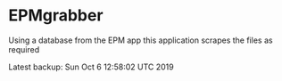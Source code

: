 # EPMgrabber
Using a database from the EPM app this application scrapes the files as required


Latest backup: Sun Oct 6 12:58:02 UTC 2019
